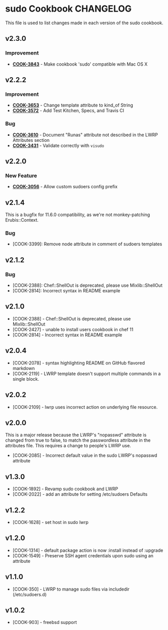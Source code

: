 sudo Cookbook CHANGELOG
=======================
This file is used to list changes made in each version of the sudo cookbook.


v2.3.0
------
### Improvement
- **[COOK-3843](https://tickets.opscode.com/browse/COOK-3843)** - Make cookbook 'sudo' compatible with Mac OS X


v2.2.2
------
### Improvement
- **[COOK-3653](https://tickets.opscode.com/browse/COOK-3653)** - Change template attribute to kind_of String
- **[COOK-3572](https://tickets.opscode.com/browse/COOK-3572)** - Add Test Kitchen, Specs, and Travis CI

### Bug
- **[COOK-3610](https://tickets.opscode.com/browse/COOK-3610)** - Document "Runas" attribute not described in the LWRP Attributes section
- **[COOK-3431](https://tickets.opscode.com/browse/COOK-3431)** - Validate correctly with `visudo`


v2.2.0
------
### New Feature
- **[COOK-3056](https://tickets.opscode.com/browse/COOK-3056)** - Allow custom sudoers config prefix

v2.1.4
------
This is a bugfix for 11.6.0 compatibility, as we're not monkey-patching Erubis::Context.

### Bug
- [COOK-3399]: Remove node attribute in comment of sudoers templates

v2.1.2
------
### Bug
- [COOK-2388]: Chef::ShellOut is deprecated, please use Mixlib::ShellOut
- [COOK-2814]: Incorrect syntax in README example

v2.1.0
------
* [COOK-2388] - Chef::ShellOut is deprecated, please use Mixlib::ShellOut
* [COOK-2427] - unable to install users cookbook in chef 11
* [COOK-2814] - Incorrect syntax in README example

v2.0.4
------
* [COOK-2078] - syntax highlighting README on GitHub flavored markdown
* [COOK-2119] - LWRP template doesn't support multiple commands in a single block.

v2.0.2
------
* [COOK-2109] - lwrp uses incorrect action on underlying file resource.

v2.0.0
------
This is a major release because the LWRP's "nopasswd" attribute is changed from true to false, to match the passwordless attribute in the attributes file. This requires a change to people's LWRP use.

* [COOK-2085] - Incorrect default value in the sudo LWRP's nopasswd attribute

v1.3.0
------
* [COOK-1892] - Revamp sudo cookbook and LWRP
* [COOK-2022] - add an attribute for setting /etc/sudoers Defaults

v1.2.2
------
* [COOK-1628] - set host in sudo lwrp

v1.2.0
------
* [COOK-1314] - default package action is now :install instead of :upgrade
* [COOK-1549] - Preserve SSH agent credentials upon sudo using an attribute

v1.1.0
------
* [COOK-350] - LWRP to manage sudo files via includedir (/etc/sudoers.d)

v1.0.2
------
* [COOK-903] - freebsd support
